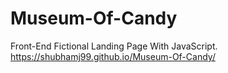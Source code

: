 # Museum-Of-Candy
Front-End Fictional Landing Page With JavaScript.
https://shubhamj99.github.io/Museum-Of-Candy/
